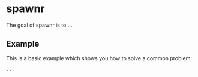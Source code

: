 # spawnr

The goal of spawnr is to ...

## Example

This is a basic example which shows you how to solve a common problem:

```R
...
```
